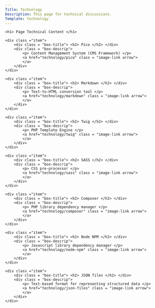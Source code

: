 ```yaml
---
Title: Technology
Description: This page for technical discussions.
Template: technology
---
```


<div class = "landingpage">

    <h1> Page Technical Content </h1>

    <div class ="item">
        <div class = "box-title"> <h2> Pico </h2> </div>
        <div class = "box-descrip">
            <p> Content Management System (CMS Framework) </p>
            <a href="technology/pico" class = "image-link arrow">
            </a>
        </div>
    </div>

    <div class ="item">
        <div class = "box-title"> <h2> Markdown </h2> </div>
        <div class = "box-descrip">
            <p> Text-to-HTML conversion tool </p>
            <a href="technology/markdown" class = "image-link arrow">
            </a>
        </div>
    </div>

    <div class ="item">
        <div class = "box-title"> <h2> Twig </h2> </div>
        <div class = "box-descrip">
            <p> PHP Template Engine </p>
            <a href="technology/twig" class = "image-link arrow">
            </a>
        </div>
    </div>

    <div class ="item">
        <div class = "box-title"> <h2> SASS </h2> </div>
        <div class = "box-descrip">
            <p> CSS pre-processor </p>
            <a href="technology/sass" class = "image-link arrow">
            </a>
        </div>
    </div>

    <div class ="item">
        <div class = "box-title"> <h2> Composer </h2> </div>
        <div class = "box-descrip">
            <p> PHP library dependency manager </p>
            <a href="technology/composer" class = "image-link arrow">
            </a>
        </div>
    </div>

    <div class ="item">
        <div class = "box-title"> <h2> Node NPM </h2> </div>
        <div class = "box-descrip">
            <p> Javascript library dependency manager </p>
            <a href="technology/node-npm" class = "image-link arrow">
            </a>
        </div>
    </div>

    <div class ="item">
        <div class = "box-title"> <h2> JSON files </h2> </div>
        <div class = "box-descrip">
            <p> Text-based format for representing structured data </p>
            <a href="technology/json-files" class = "image-link arrow">
            </a>
        </div>
    </div>

</div>
